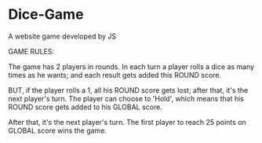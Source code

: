 # Dice-Game
A website game developed by JS

GAME RULES:

The game has 2 players in rounds.
In each turn a player rolls a dice as many times as he wants;
and each result gets added this ROUND score.

BUT, if the player rolls a 1, all his ROUND score gets lost;
after that, it's the next player's turn.
The player can choose to 'Hold', which means that his ROUND score gets added to
his GLOBAL score.

After that, it's the next player's turn.
The first player to reach 25 points on GLOBAL score wins the game.
